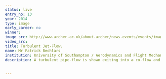 ```yaml
---
status: live
entry_no: 13
year: 2014
type: image 
early_career: no 
winner: 
image_src: http://www.archer.ac.uk/about-archer/news-events/events/image-comp/gallery-2014/13_Entry_800.jpg
video_src: 
title: Turbulent Jet-Flow.
name: Mr Patrick Bechlars
institution: University of Southampton / Aerodynamics and Flight Mechanics Group
description: A turbulent pipe-flow is shown exiting into a co-flow and developing a turbulent jet. Turbulent structures, visualised as iso-surfaces of a vortex identification criterion, are coloured with the stream-wise velocity. The windows show magnifications of different regions in the flow. The turbulent jet is a canonical flow mimicking effects found in engineering applications such as, e.g., propulsion jets of aircraft engines. The flow data were produced by direct numerical simulation of the compressible Navier-Stokes equations using the UK national high performance computing facility ARCHER. These data provide insight into the fundamental dynamics of turbulent flows and to jet-noise reducing techniques. Turbulence describes the chaotic behaviour a flow can develop and is one of the most important unsolved problems of classical physics. Simulated data of turbulent flows, acquired on ARCHER, are a backbone of a better understanding of the chaos in flows.
 
  
---
```

